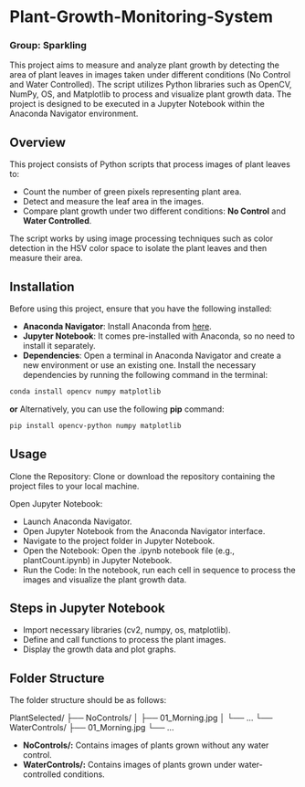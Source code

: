 # Plant-Growth-Monitoring-System
### Group: Sparkling

This project aims to measure and analyze plant growth by detecting the area of plant leaves in images taken under different conditions (No Control and Water Controlled). The script utilizes Python libraries such as OpenCV, NumPy, OS, and Matplotlib to process and visualize plant growth data. The project is designed to be executed in a Jupyter Notebook within the Anaconda Navigator environment.

## Overview

This project consists of Python scripts that process images of plant leaves to:

- Count the number of green pixels representing plant area.
- Detect and measure the leaf area in the images.
- Compare plant growth under two different conditions: **No Control** and **Water Controlled**.

The script works by using image processing techniques such as color detection in the HSV color space to isolate the plant leaves and then measure their area.

## Installation

Before using this project, ensure that you have the following installed:

- **Anaconda Navigator**: Install Anaconda from [here](https://www.anaconda.com/products/distribution).
- **Jupyter Notebook**: It comes pre-installed with Anaconda, so no need to install it separately.
- **Dependencies**: Open a terminal in Anaconda Navigator and create a new environment or use an existing one. Install the necessary dependencies by running the following command in the terminal:

```bash
conda install opencv numpy matplotlib
```

**or** Alternatively, you can use the following **pip** command:

```bash
pip install opencv-python numpy matplotlib
```

## Usage

Clone the Repository: Clone or download the repository containing the project files to your local machine.

Open Jupyter Notebook:

- Launch Anaconda Navigator.
- Open Jupyter Notebook from the Anaconda Navigator interface.
- Navigate to the project folder in Jupyter Notebook.
- Open the Notebook: Open the .ipynb notebook file (e.g., plantCount.ipynb) in Jupyter Notebook.
- Run the Code: In the notebook, run each cell in sequence to process the images and visualize the plant growth data.

## Steps in Jupyter Notebook

- Import necessary libraries (cv2, numpy, os, matplotlib).
- Define and call functions to process the plant images.
- Display the growth data and plot graphs.

## Folder Structure
The folder structure should be as follows:

PlantSelected/
    ├── NoControls/
    │   ├── 01_Morning.jpg
    │   └── ...
    └── WaterControls/
        ├── 01_Morning.jpg
        └── ...

- **NoControls/:** Contains images of plants grown without any water control.
- **WaterControls/:** Contains images of plants grown under water-controlled conditions.